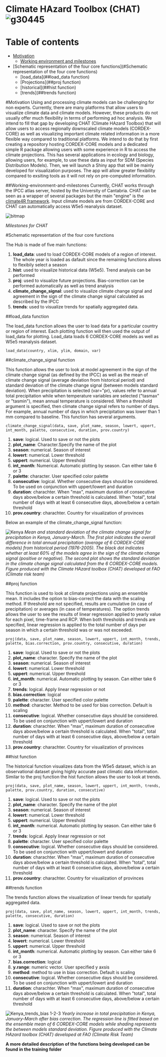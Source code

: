 

# Climate HAzard Toolbox (CHAT) ![g30445](https://user-images.githubusercontent.com/83447905/164390600-fb7c4fb0-28db-466c-89f7-51cc937b7f45.png)

Table of contents
=================

<!--ts-->
   * [Motivation](#Motivation)
      * [Working environment and milestones](##Working-environment-and-milestones)
   * [Schematic representation of the four core functions](#Schematic representation of the four core functions)
     * [load_data](##load_data function)
     * [Projections](##proj function)
     * [historical](##hist function)
     * [trends](##trends function)
<!--te-->


#Motivation
Using and processing climate models can be challenging for non experts. Currently, there are many platforms that allow users to visualize climate data and climate models. However, these products do not usually offer much flexibility in terms of performing ad hoc analysis. We intend to fill that gap by developing CHAT (Climate HAzard Toolbox) that will allow users to access regionally downscaled climate models (CORDEX-CORE) as well as visualizing important climate related information in a more flexible way compared to traditional platforms. 
We intend to do that by first creating a repository hosting CORDEX-CORE models and a dedicated simple R package allowing users with some experience in R to access the climate projections. This has several applications in ecology and biology, allowing users, for example, to use these data as input for SDM (Species Distribution Models). Then, we will launch a Shiny app that will be mainly developed for visualization purposes. The app will allow greater flexibility compared to exsiting tools as it will not rely on pre-computed information. 

##Working-environment-and-milestones
Currently, CHAT works through the IPCC atlas server, hosted by the University of Cantabria. CHAT can be seen as a wrapper of several packages but the main "engine" is the [climate4R framework](https://github.com/SantanderMetGroup/climate4R).  Input climate models are from CORDEX-CORE and CHAT can automatically access W5e5 reanalysis dataset. 

![bitmap](https://user-images.githubusercontent.com/83447905/158554731-7dc0e6ae-1e6f-42f8-b625-adadf981b3dc.png)

*Milestones for CHAT*


#Schematic representation of the four core functions 


The Hub is made of five main functions:

1. **load_data**: used to load CORDEX-CORE models of a region of interest. The whole year is loaded as dafault since the remaining functions allows to flexibily select a season
2. **hist**: used to visualize historical data (W5e5). Trend analysis can be performed
3. **proj**: used to visualize future projections. Bias-correction can be performed automatically as well as trend analysis
4. **climate_change_signal**: used to visualize climate change signal and agreement in the sign of the climate change signal calculated as described by the IPCC
5. **trends**: used to visualize trends for spatially aggregated data. 

##load_data function

The load_data function allows the user to load data for a particular country or region of interest. Each plotting function will then used the output of load_data for plotting. Load_data loads 6 CORDEX-CORE models as well as W5e5 reanalysis dataset. 

`load_data(country, xlim, ylim, domain, var)`

##climate_change_signal function 

This function allows the user to look at model agreement in the sign of the climate change signal (as defined by the IPCC) as well as the mean of climate change signal (average deviation from historical period) and standard deviation of the climate change signal (between models standard deviation). When precipitation is selected (var="pr), values refer to annual total precipitation while when temperature variables are selected ("tasmax" or "tasmin"), mean annual temperature is considered. When a threshold argument is specified, then climate change signal refers to number of days. For example, annual number of days in which precipitation was lower than 1 mm compared to baseline. This function has several arguments. 

`climate_change_signal(data, save, plot_name, season, lowert, uppert, int_month, palette, consecutive, duration, prov.country)`

1. **save**: logical. Used to save or not the plots
2. **plot_name**: Character.Specify the name of the plot
3. **season**: numerical. Season of interest
4. **lowert**: numerical. Lower threshold
5. **uppert**: numerical. Upper threshold
6. **int_month**: Numerical. Automatic plotting by season. Can either take 6 or 3
7. **palette**: character. User specified color palette
8. **consecutive**: logical. Whether consecutive days should be considered. To be used on conjunction with uppert/lowert and duration
9. **duration**: charachter. When "max", maximum duration of consecutive days above/below a certain threshold is calculated. When "total", total number of days with at least 6 consecutive days, above/below a certain threshold
10. **prov.country**: charachter. Country for visualization of provinces

Below an example of the climate_change_signal function:

![Kenya](https://user-images.githubusercontent.com/83447905/157858189-590c3fb9-87a8-4f3e-8443-8c27fb337125.png)
*Mean and standard deviation of the climate change signal for precipitation in Kenya, January-March. The first plot indicates the overall difference in total annual precipitation (average of 6 CORDEX-CORE models) from historical period (1976-2005). The black dot indicates whether at least 60% of the models agree in the sign of the climate change signal (positive or negative). The second plot shows the standard deviation in the climate change signal calculated from the 6 CORDEX-CORE models. Figure produced with the Climate HAzard toolbox (CHAT) developed at FAO (Climate risk team)*


##proj function

This function is used to look at climate projections using an ensemble mean. It includes the option to bias-correct the data with the scaling method. If threshold are not specified, results are cumulative (in case of precipitation) or averages (in case of temperatures). The option trends allows the user to see the results of linear regression applied to yearly value for each pixel, time-frame and RCP. When both thresholds and trends are specified, linear regression is applied to the total number of days per season in which a certain threshold was or was not exceeded. 

`proj(data, save, plot_name, season, lowert, uppert, int_month, trends, palette, bias.correction, prov.country, consecutive, duration)`

1. **save**: logical. Used to save or not the plots
2. **plot_name**: character. Specify the name of the plot
3. **season**: numerical. Season of interest
4. **lowert**: numerical. Lower threshold
5. **uppert**: numerical. Upper threshold
6. **int_month**: numerical. Automatic plotting by season. Can either take 6 or 3
7. **trends**: logical. Apply linear regression or not
8. **bias.correction**: logical
9. **palette**: character. User specified color palette
10. **method**: character. Method to be used for bias correction. Default is scaling
11. **consecutive**: logical. Whether consecutive days should be considered. To be used on conjunction with uppert/lowert and duration
12. **duration**: charachter. When "max", maximum duration of consecutive days above/below a certain threshold is calculated. When "total", total number of days with at least 6 consecutive days, above/below a certain threshold
13. **prov.country**: charachter. Country for visualization of provinces


##hist function

The historical function visualizes data from the W5e5 dataset, which is an observational dataset giving highly accurate past climatic data information. Similar to the proj function the hist function allows the user to look at trends. 

`proj(data, save, plot_name, season, lowert, uppert, int_month, trends, palette, prov.country, duration, consecutive)`

1. **save**: logical. Used to save or not the plots
2. **plot_name**: character. Specify the name of the plot
3. **season**: numerical. Season of interest
4. **lowert**: numerical. Lower threshold
5. **uppert**: numerical. Upper threshold
6. **int_month**: numerical. Automatic plotting by season. Can either take 6 or 3
7. **trends**: logical. Apply linear regression or not
8. **palette**: character. User specified color palette
9.  **consecutive**: logical. Whether consecutive days should be considered. To be used on conjunction with uppert/lowert and duration
10. **duration**: charachter. When "max", maximum duration of consecutive days above/below a certain threshold is calculated. When "total", total number of days with at least 6 consecutive days, above/below a certain threshold
11. **prov.country**: charachter. Country for visualization of provinces

##trends function

The trends function allows the visualization of linear trends for spatially aggregated data. 

`proj(data, save, plot_name, season, lowert, uppert, int_month, trends, palette, consecutive, duration)`

1. **save**: logical. Used to save or not the plots
2. **plot_name**: character. Specify the name of the plot
3. **season**: numerical. Season of interest
4. **lowert**: numerical. Lower threshold
5. **uppert**: numerical. Upper threshold
6. **int_month**: numerical. Automatic plotting by season. Can either take 6 or 3
7. **bias.correction**: logical
8. **y.range**: numeric vector. User specified y axsis
9. **method**: method to use in bias correction. Default is scaling
10.  **consecutive**: logical. Whether consecutive days should be considered. To be used on conjunction with uppert/lowert and duration
11. **duration**: charachter. When "max", maximum duration of consecutive days above/below a certain threshold is calculated. When "total", total number of days with at least 6 consecutive days, above/below a certain threshold



![Kenya_trends_bias 1-2-3](https://user-images.githubusercontent.com/83447905/161943534-a86086c4-4578-4f27-9dfa-bf44f8d399ec.png)
*Yearly increase in total precipitation in Kenya, January-March after bias correction. The regression line is fitted based on the ensemble mean of 6 CORDEX-CORE models while shading represents the between models standard deviation. Figure produced with the Climate HAzard toolbox (CHAT) developed at FAO (Climate Risk Team)*

**A more detailed description of the functions being developed can be found in the training folder**

